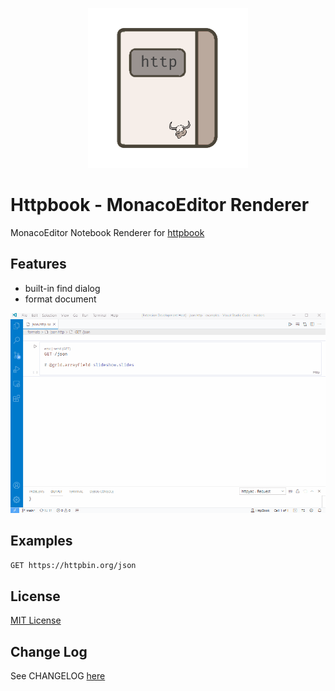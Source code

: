 <p align="center">
<img src="https://raw.githubusercontent.com/AnWeber/httpbook/main/icon.png" alt="HttpYac Logo" />
</p>

# Httpbook - MonacoEditor Renderer

MonacoEditor Notebook Renderer for [httpbook](https://marketplace.visualstudio.com/items?itemName=anweber.httpbook)

## Features
* built-in find dialog
* format document

![example](https://raw.githubusercontent.com/AnWeber/httpbook-grid/main/examples/grid.gif)


## Examples

```html
GET https://httpbin.org/json

```


## License
[MIT License](LICENSE)

## Change Log
See CHANGELOG [here](CHANGELOG.md)
